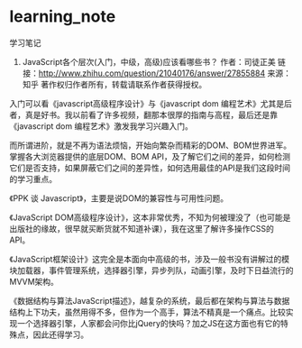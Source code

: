 # learning_note
学习笔记

1. JavaScript各个层次(入门，中级，高级)应该看哪些书？
作者：司徒正美
链接：http://www.zhihu.com/question/21040176/answer/27855884
来源：知乎
著作权归作者所有，转载请联系作者获得授权。

入门可以看《javascript高级程序设计》与《javascript dom 编程艺术》尤其是后者，真是好书。我以前看了许多视频，翻那本很厚的指南与高程，最后还是靠《javascript dom 编程艺术》激发我学习兴趣入门。

而所谓进阶，就是不再为语法烦恼，开始向繁杂而精彩的DOM、BOM世界进军。
掌握各大浏览器提供的底层DOM、BOM API，及了解它们之间的差异，如何检测它们是否支持，如果屏蔽它们之间的差异性，如何选用最佳的API是我们这段时间的学习重点。

《PPK 谈 Javascript》，主要是说DOM的兼容性与可用性问题。

《JavaScript DOM高级程序设计》，这本非常优秀，不知为何被理没了（也可能是出版社的缘故，很早就买断货就不知道补课），我在这里了解许多操作CSS的API。

《JavaScript框架设计》这完全是本面向中高级的书，涉及一般书没有讲解过的模块加载器，事件管理系统，选择器引擎，异步列队，动画引擎，及时下日益流行的MVVM架构。

《数据结构与算法JavaScript描述》，越复杂的系统，最后都在架构与算法与数据结构上下功夫，虽然用得不多，但作为一个高手，算法不精真是一个痛点。比较实现一个选择器引擎，人家都会问你比jQuery的快吗？加之JS在这方面也有它的特殊点，因此还得学习。
